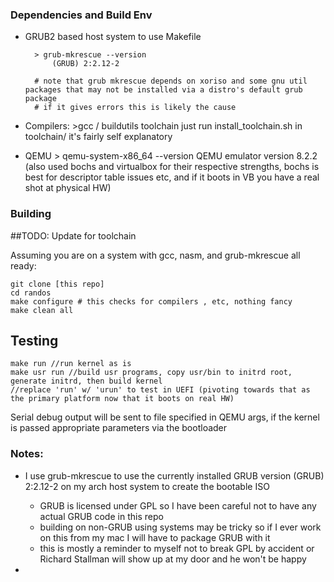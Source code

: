 ### Dependencies and Build Env


- GRUB2 based host system to use Makefile

        > grub-mkrescue --version 
            (GRUB) 2:2.12-2

        # note that grub mkrescue depends on xoriso and some gnu util packages that may not be installed via a distro's default grub package
        # if it gives errors this is likely the cause
- Compilers:
        >gcc / buildutils toolchain
         just run install_toolchain.sh in toolchain/ it's fairly self explanatory

- QEMU
        > qemu-system-x86_64 --version
        QEMU emulator version 8.2.2
        (also used bochs and virtualbox for their respective strengths, bochs is best for descriptor table issues etc, and if it boots in VB you have a real shot at physical HW)
        
        
### Building

##TODO: Update for toolchain


Assuming you are on a system with gcc, nasm, and grub-mkrescue all ready:

    git clone [this repo]
    cd randos
    make configure # this checks for compilers , etc, nothing fancy 
    make clean all

## Testing 

    make run //run kernel as is
    make usr run //build usr programs, copy usr/bin to initrd root, generate initrd, then build kernel
    //replace 'run' w/ 'urun' to test in UEFI (pivoting towards that as the primary platform now that it boots on real HW)

Serial debug output will be sent to file specified in QEMU args, if the kernel is passed appropriate parameters via the bootloader 




### Notes: 
- I use grub-mkrescue to use the currently installed GRUB version (GRUB) 2:2.12-2 on my arch host system to create the bootable ISO
    - GRUB is licensed under GPL so I have been careful not to have any actual GRUB code in this repo
    - building on non-GRUB using systems may be tricky so if I ever work on this from my mac I will have to package GRUB with it
    - this is mostly a reminder to myself not to break GPL by accident or Richard Stallman will show up at my door and he won't be happy

- 
